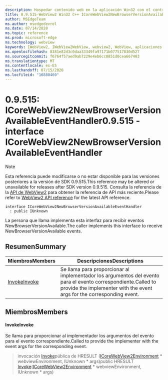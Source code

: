 ```yaml
---
description: Hospedar contenido web en la aplicación Win32 con el control Microsoft Edge WebView2
title: 0.9.515-WebView2 Win32 C++ ICoreWebView2NewBrowserVersionAvailableEventHandler
author: MSEdgeTeam
ms.author: msedgedevrel
ms.date: 07/14/2020
ms.topic: reference
ms.prod: microsoft-edge
ms.technology: webview
keywords: IWebView2, IWebView2WebView, webview2, WebView, aplicaciones Win32, Win32, Edge, ICoreWebView2, ICoreWebView2Controller, control de explorador, HTML Edge
ms.openlocfilehash: 8381e82d3c0daa33349fa97171b077517830d527
ms.sourcegitcommit: f6764f57aed9ab7229e4eb6cc8851d0cea667403
ms.translationtype: MT
ms.contentlocale: es-ES
ms.lasthandoff: 07/15/2020
ms.locfileid: "10880460"
---
```

# <span data-ttu-id="5f3d9-104">0.9.515: ICoreWebView2NewBrowserVersionAvailableEventHandler</span><span class="sxs-lookup"><span data-stu-id="5f3d9-104">0.9.515 - interface ICoreWebView2NewBrowserVersionAvailableEventHandler</span></span> 

> [!NOTE]
> <span data-ttu-id="5f3d9-105">Esta referencia puede modificarse o no estar disponible para las versiones posteriores a la versión de SDK 0.9.515.</span><span class="sxs-lookup"><span data-stu-id="5f3d9-105">This reference may be altered or unavailable for releases after SDK version 0.9.515.</span></span> <span data-ttu-id="5f3d9-106">Consulta la referencia de la [API de WebView2](../../../webview2-api-reference.md) para obtener la referencia de API más reciente.</span><span class="sxs-lookup"><span data-stu-id="5f3d9-106">Please refer to [WebView2 API reference](../../../webview2-api-reference.md) for the latest API reference.</span></span>

```
interface ICoreWebView2NewBrowserVersionAvailableEventHandler
  : public IUnknown
```

<span data-ttu-id="5f3d9-107">La persona que llama implementa esta interfaz para recibir eventos NewBrowserVersionAvailable.</span><span class="sxs-lookup"><span data-stu-id="5f3d9-107">The caller implements this interface to receive NewBrowserVersionAvailable events.</span></span>

## <span data-ttu-id="5f3d9-108">Resumen</span><span class="sxs-lookup"><span data-stu-id="5f3d9-108">Summary</span></span>

 <span data-ttu-id="5f3d9-109">Miembros</span><span class="sxs-lookup"><span data-stu-id="5f3d9-109">Members</span></span>                        | <span data-ttu-id="5f3d9-110">Descripciones</span><span class="sxs-lookup"><span data-stu-id="5f3d9-110">Descriptions</span></span>
--------------------------------|---------------------------------------------
[<span data-ttu-id="5f3d9-111">Invoke</span><span class="sxs-lookup"><span data-stu-id="5f3d9-111">Invoke</span></span>](#invoke) | <span data-ttu-id="5f3d9-112">Se llama para proporcionar al implementador los argumentos del evento para el evento correspondiente.</span><span class="sxs-lookup"><span data-stu-id="5f3d9-112">Called to provide the implementer with the event args for the corresponding event.</span></span>

## <span data-ttu-id="5f3d9-113">Miembros</span><span class="sxs-lookup"><span data-stu-id="5f3d9-113">Members</span></span>

#### <span data-ttu-id="5f3d9-114">Invoke</span><span class="sxs-lookup"><span data-stu-id="5f3d9-114">Invoke</span></span> 

<span data-ttu-id="5f3d9-115">Se llama para proporcionar al implementador los argumentos del evento para el evento correspondiente.</span><span class="sxs-lookup"><span data-stu-id="5f3d9-115">Called to provide the implementer with the event args for the corresponding event.</span></span>

> <span data-ttu-id="5f3d9-116">invocación [Invoke](#invoke)pública de HRESULT ([ICoreWebView2Environment](icorewebview2environment.md) \* webviewEnvironment, IUnknown \* args)</span><span class="sxs-lookup"><span data-stu-id="5f3d9-116">public HRESULT [Invoke](#invoke)([ICoreWebView2Environment](icorewebview2environment.md) \* webviewEnvironment, IUnknown \* args)</span></span>

